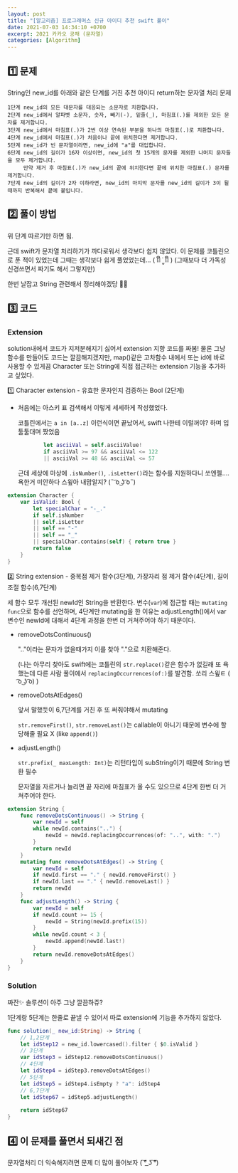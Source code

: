 ```yaml
---
layout: post
title: "[알고리즘] 프로그래머스 신규 아이디 추천 swift 풀이"
date: 2021-07-03 14:34:10 +0700
excerpt: 2021 카카오 공채 (문자열)
categories: [Algorithm]
---
```


## 1️⃣ 문제

String인 new_id를 아래와 같은 단계를 거친 추천 아이디 return하는 문자열 처리 문제

```
1단계 new_id의 모든 대문자를 대응되는 소문자로 치환합니다.
2단계 new_id에서 알파벳 소문자, 숫자, 빼기(-), 밑줄(_), 마침표(.)를 제외한 모든 문자를 제거합니다.
3단계 new_id에서 마침표(.)가 2번 이상 연속된 부분을 하나의 마침표(.)로 치환합니다.
4단계 new_id에서 마침표(.)가 처음이나 끝에 위치한다면 제거합니다.
5단계 new_id가 빈 문자열이라면, new_id에 "a"를 대입합니다.
6단계 new_id의 길이가 16자 이상이면, new_id의 첫 15개의 문자를 제외한 나머지 문자들을 모두 제거합니다.
     만약 제거 후 마침표(.)가 new_id의 끝에 위치한다면 끝에 위치한 마침표(.) 문자를 제거합니다.
7단계 new_id의 길이가 2자 이하라면, new_id의 마지막 문자를 new_id의 길이가 3이 될 때까지 반복해서 끝에 붙입니다.
```

## 2️⃣ 풀이 방법

위 단계 따르기만 하면 됨.

근데 swift가 문자열 처리하기가 까다로워서 생각보다 쉽지 않았다. 이 문제를 코틀린으로 푼 적이 있었는데 그때는 생각보다 쉽게 풀었었는데... ( ꈨຶ ˙̫̮ ꈨຶ ) 
(그때보다 더 가독성 신경쓰면서 짜기도 해서 그렇지만)

한번 날잡고 String 관련해서 정리해야겠당 👩‍🏫

## 3️⃣ 코드

### Extension

solution내에서 코드가 지저분해지기 싫어서 extension 지향 코드를 짜봄! 물론 그냥 함수를 만들어도 코드는 깔끔해지겠지만, map()같은 고차함수 내에서 또는 id에 바로 사용할 수 있게끔 Character 또는 String에 직접 접근하는 extension 기능을 추가하고 싶었다.

1️⃣ Character extension - 유효한 문자인지 검증하는 Bool (2단계)

- 처음에는 아스키 표 검색해서 이렇게 세세하게 작성했었다. 

  코틀린에서는 `a in [a..z]` 이런식이면 끝났어서, swift 나한테 이럴꺼야? 하며 입 툴툴대며 짰었음

  ``` swift
          let asciiVal = self.asciiValue!
          if asciiVal >= 97 && asciiVal <= 122
          || asciiVal >= 48 && asciiVal <= 57
  ```

  근데 세상에 마상에 `.isNumber()`, `.isLetter()`라는 함수를 지원하다니 쏘엔젤.... 욕한거 미안하다 스윞아 내맘알지? (˵ ͡o ͜ʖ ͡o˵)

``` swift
extension Character {
    var isValid: Bool {
        let specialChar = "-_."
        if self.isNumber
        || self.isLetter
        || self == "-" 
        || self == "_"
        || specialChar.contains(self) { return true }
        return false
    }
}
```

2️⃣ String extension - 중복점 제거 함수(3단계), 가장자리 점 제거 함수(4단계), 길이조절 함수(6,7단계)

세 함수 모두 개선된 newId인 String을 반환한다. 변수(`var`)에 접근할 때는 `mutating func`으로 함수를 선언하며, 4단계만 mutating을 한 이유는 adjustLength()에서 var 변수인 newId에 대해서 4단계 과정을 한번 더 거쳐주어야 하기 때문이다.

- removeDotsContinuous()

  ".."이라는 문자가 없을때가지 이를 찾아 "."으로 치환해준다.

  (나는 아무리 찾아도 swift에는 코틀린의 `str.replace()`같은 함수가 없길래 또 욕했는데 다른 사람 풀이에서 `replacingOccurrences(of:)`를 발견함. 쏘리 스윞ㅌ  ( ͡o ͜ʖ ͡o) )

- removeDotsAtEdges()

  앞서 말했듯이 6,7단계를 거친 후 또 써줘야해서 mutating

   `str.removeFirst()`, `str.removeLast()`는 callable이 아니기 때문에 변수에 할당해줄 필요 X (like `append()`)

- adjustLength()

  `str.prefix(_ maxLength: Int)`는 리턴타입이 subString이기 때문에 String 변환 필수

  문자열을 자르거나 늘리면 끝 자리에 마침표가 올 수도 있으므로 4단계 한번 더 거쳐주어야 한다.

``` swift
extension String {
    func removeDotsContinuous() -> String {
        var newId = self
        while newId.contains("..") {
            newId = newId.replacingOccurrences(of: "..", with: ".")
        }
        return newId
    }
    mutating func removeDotsAtEdges() -> String {
        var newId = self
        if newId.first == "." { newId.removeFirst() }
        if newId.last == "." { newId.removeLast() }
        return newId
    }
    func adjustLength() -> String {
        var newId = self
        if newId.count >= 15 {
            newId = String(newId.prefix(15))
        }
        while newId.count < 3 {
            newId.append(newId.last!)
        }
        return newId.removeDotsAtEdges()
    }
}
```

### Solution

짜잔✨ 솔루션이 아주 그냥 깔끔하쥬?

1단계랑 5단계는 한줄로 끝낼 수 있어서 따로 extension에 기능을 추가하지 않았다.

``` swift
func solution(_ new_id:String) -> String {
    // 1,2단계
    let idStep12 = new_id.lowercased().filter { $0.isValid }
    // 3단계
    var idStep3 = idStep12.removeDotsContinuous()
    // 4단계
    let idStep4 = idStep3.removeDotsAtEdges()
    // 5단계
    let idStep5 = idStep4.isEmpty ? "a": idStep4
    // 6,7단계
    let idStep67 = idStep5.adjustLength()
    
    return idStep67
}
```



## 4️⃣ 이 문제를 풀면서 되새긴 점

문자열처리 더 익숙해지려면 문제 더 많이 풀어보자  ( ͠° ͟ʖ ͠°) 
